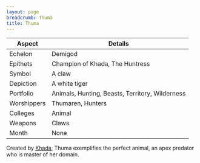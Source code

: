```yaml
---
layout: page
breadcrumb: Thuma
title: Thuma
---
```


Aspect | Details
--- | ---
Echelon | Demigod
Epithets | Champion of Khada, The Huntress
Symbol | A claw
Depiction | A white tiger
Portfolio | Animals, Hunting, Beasts, Territory, Wilderness
Worshippers | Thumaren, Hunters
Colleges | Animal
Weapons | Claws
Month | None

Created by [Khada](khada), Thuma exemplifies the perfect animal, an apex predator who is master of her domain.
